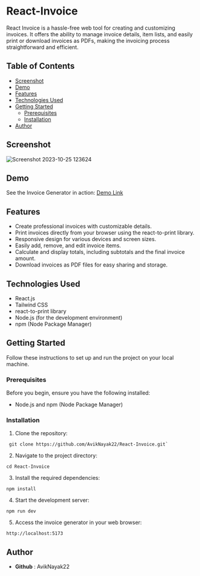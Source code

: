 # React-Invoice

React Invoice is a hassle-free web tool for creating and customizing invoices. It offers the ability to manage invoice details, item lists, and easily print or download invoices as PDFs, making the invoicing process straightforward and efficient.

## Table of Contents
- [Screenshot](#screenshot)
- [Demo](#demo)
- [Features](#features)
- [Technologies Used](#technologies-used)
- [Getting Started](#getting-started)
  - [Prerequisites](#prerequisites)
  - [Installation](#installation)
- [Author](#author)

## Screenshot


![Screenshot 2023-10-25 123624](https://github.com/AvikNayak22/React-Invoice/assets/110925067/d26ff841-0aa2-436c-8fd6-aac187152b2e)

## Demo

See the Invoice Generator in action: [Demo Link](https://an-invoice-app.netlify.app/)

## Features

- Create professional invoices with customizable details.
- Print invoices directly from your browser using the react-to-print library.
- Responsive design for various devices and screen sizes.
- Easily add, remove, and edit invoice items.
- Calculate and display totals, including subtotals and the final invoice amount.
- Download invoices as PDF files for easy sharing and storage.

## Technologies Used
- React.js
- Tailwind CSS
- react-to-print library
- Node.js (for the development environment)
- npm (Node Package Manager)

## Getting Started

Follow these instructions to set up and run the project on your local machine.

### Prerequisites

Before you begin, ensure you have the following installed:

- Node.js and npm (Node Package Manager)

### Installation

1. Clone the repository:
```
 git clone https://github.com/AvikNayak22/React-Invoice.git`
```
2. Navigate to the project directory:
```
cd React-Invoice
```
3. Install the required dependencies:
```
npm install
```
4. Start the development server:
```
npm run dev
```
5. Access the invoice generator in your web browser:
```
http://localhost:5173
```

## Author
- __Github__ : AvikNayak22

